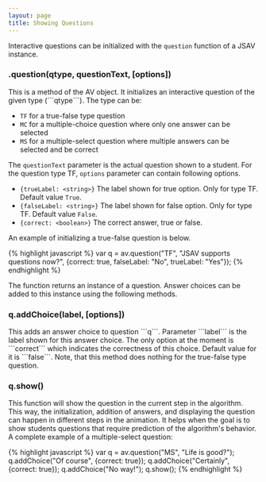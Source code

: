 ```yaml
---
layout: page
title: Showing Questions
---
```


Interactive questions can be initialized with the ```question```
function of a JSAV instance.

<h3 class="apimethod">.question(qtype, questionText, [options])</h3>
This is a method of the AV object. It initializes an interactive question
of the given type (```qtype```). The type can be:

 * ```TF``` for a true-false type question
 * ```MC``` for a multiple-choice question where only one answer can be selected
 * ```MS``` for a multiple-select question where multiple answers can be selected and be correct

The ```questionText``` parameter is the actual question shown to a student. For the question type TF, ```options``` parameter can contain following options.

 * ```{trueLabel: <string>}``` The label shown for true option. Only for type TF. Default value ```True```.
 * ```{falseLabel: <string>}``` The label shown for false option. Only for type TF. Default value ```False```.
 * ```{correct: <boolean>}``` The correct answer, true or false.

An example of initializing a true-false question is below.

{% highlight javascript %}
var q = av.question("TF", "JSAV supports questions now?",
                    {correct: true,
                    falseLabel: "No",
                    trueLabel: "Yes"});
{% endhighlight %}

The function returns an instance of a question. Answer choices can be added
to this instance using the following methods.

<h3 class="apimethod">q.addChoice(label, [options])</h3>
This adds an answer choice to question ```q```. Parameter ```label``` is the label shown for this answer choice.
The only option at the moment is ```correct``` which indicates the correctness of this choice. Default value for it
is ```false```. Note, that this method does nothing for the true-false type question.

<h3 class="apimethod">q.show()</h3>
This function will show the question in the current step in the algorithm. This way, the initialization, addition of answers, and displaying the question can happen in different steps in the animation. It helps when the goal is to show students questions that require prediction of the algorithm's behavior.
A complete example of a multiple-select question:

{% highlight javascript %}
var q = av.question("MS", "Life is good?");
q.addChoice("Of course", {correct: true});
q.addChoice("Certainly", {correct: true});
q.addChoice("No way!");
q.show();
{% endhighlight %}
